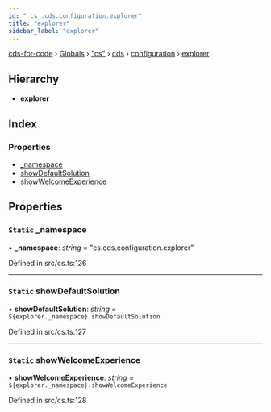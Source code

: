 ```yaml
---
id: "_cs_.cds.configuration.explorer"
title: "explorer"
sidebar_label: "explorer"
---
```


[cds-for-code](../index.md) › [Globals](../globals.md) › ["cs"](../modules/_cs_.md) › [cds](../modules/_cs_.cds.md) › [configuration](../modules/_cs_.cds.configuration.md) › [explorer](_cs_.cds.configuration.explorer.md)

## Hierarchy

* **explorer**

## Index

### Properties

* [_namespace](_cs_.cds.configuration.explorer.md#static-_namespace)
* [showDefaultSolution](_cs_.cds.configuration.explorer.md#static-showdefaultsolution)
* [showWelcomeExperience](_cs_.cds.configuration.explorer.md#static-showwelcomeexperience)

## Properties

### `Static` _namespace

▪ **_namespace**: *string* = "cs.cds.configuration.explorer"

Defined in src/cs.ts:126

___

### `Static` showDefaultSolution

▪ **showDefaultSolution**: *string* = `${explorer._namespace}.showDefaultSolution`

Defined in src/cs.ts:127

___

### `Static` showWelcomeExperience

▪ **showWelcomeExperience**: *string* = `${explorer._namespace}.showWelcomeExperience`

Defined in src/cs.ts:128
